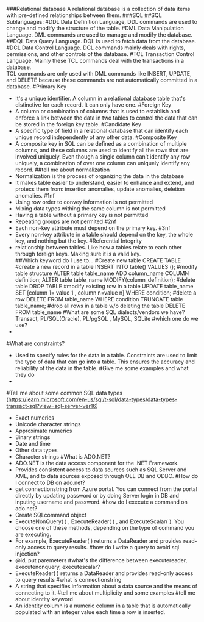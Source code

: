 ###Relational database
A relational database is a collection of data items with pre-defined relationships between them. 
###SQL
##SQL Sublanguages:
#DDL
   Data Definition Language, DDL commands are used to change and modify the structure of the table.
#DML
  Data Manipulation Language. DML commands are used to manage and modify the database.
##DQL
  Data Query Language. DQL is used to fetch data from the database.
#DCL
  Data Control Language. DCL commands mainly deals with rights, permissions, and other controls of the database. 
#TCL
  Transaction Control Language. Mainly these TCL commands deal with the transactions in a database.  
  TCL commands are only used with DML commands like INSERT, UPDATE, and DELETE  because these commands are not automatically committed in a database.
#Primary Key
  -  It's a unique identifier. A column in a relational database table that's distinctive for each record. It can only have one.
#Foreign Key
  - A column or combination of columns that is used to establish and enforce a link between the data in two tables to control the 
    data that can be stored in the foreign key table.
#Candidate Key
  - A specific type of field in a relational database that can identify each unique record independently of any other data.
#Composite Key
  - A composite key in SQL can be defined as a combination of multiple columns, and these columns are used to identify all the rows that are involved uniquely. 
    Even though a single column can’t identify any row uniquely, a combination of over one column can uniquely identify any record. 
##tell me about normalization
  - Normalization is the process of organizing the data in the database
  - It makes table easier to understand, easier to enhance and extend, and protecs them from: insertion anomalies, update anomalies, deletion anomalies.
#1nf
  - Using row order to convey information is not permitted
  - Mixing data types withing the same column is not permitted 
  - Having a table without a primary key is not permitted 
  - Repeating groups are not permited 
#2nf
  - Each non-key attribute must depend on the primary key.
#3nf
  - Every non-key attribute in a table should depend on the key, the whole key, and nothing but the key. 
#Referential Integrity
  - relationship between tables. Like how a tables relate to each other through foreign keys. Making sure it is a valid key.  
##Which keyword do I use to...
#Create new table
    CREATE TABLE
#create a new record in a table
    INSERT INTO table() VALUES ();
#modify table structure
    ALTER table table_name ADD column_name COLUMN definition;
    ALTER table table_name MODIFY(column_definition);
#delete table
    DROP TABLE
#modify existing row in a table
    UPDATE table_name SET [column 1= value 1 , column n=value n] WHERE condition;
#delete a row
    DELETE FROM table_name WHERE condition
    TRUNCATE table table_name;
#drop all rows in a table w/o deleting the table
   DELETE FROM table_name
#What are some SQL dialects/vendors we have?
  Transact, PL/SQL(Oracle), PL/pgSQL , MySQL, SQLite
#which one do we use?
  - 
#What are constraints?
  - Used to specify rules for the data in a table. Constraints are used to limit the type of data that can go into a table. 
  This ensures the accuracy and reliability of the data in the table.
#Give me some examples and what they do
  -
#Tell me about some common SQL data types (https://learn.microsoft.com/en-us/sql/t-sql/data-types/data-types-transact-sql?view=sql-server-ver16)
  - Exact numerics
  - Unicode character strings
  - Approximate numerics
  - Binary strings
  - Date and time
  - Other data types
  - Character strings
#What is ADO.NET?
  - ADO.NET is the data access component for the .NET Framework.
  - Provides consistent access to data sources such as SQL Server and XML, and to data sources exposed through OLE DB and ODBC.
#How do I connect to DB on ado.net?
  - get connectionstring from Azure portal. You can connect from the portal directly by updating password or by doing Server login in 
  DB and inputing username and password. 
#how do I execute a command on ado.net?
  - Create SQLcommand object
  - ExecuteNonQuery( ) , ExecuteReader( ) , and ExecuteScalar( ).  You choose one of these methods, depending on the type of command you are executing. 
  - For example, ExecuteReader( ) returns a DataReader and provides read-only access to query results. 
#how do I write a query to avoid sql injection?
  - @id, put paremeters
#what's the difference between executereader, executenonquery, executescalar?
  - ExecuteReader( ) returns a DataReader and provides read-only access to query results
#what is connectionstring
  - A string that specifies information about a data source and the means of connecting to it.
#tell me about multiplicity and some examples
#tell me about identity keyword
  - An identity column is a numeric column in a table that is automatically populated with an integer value each time a row is inserted. 
